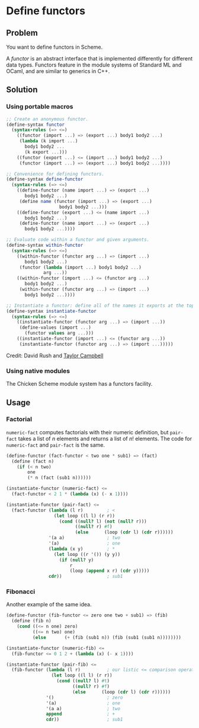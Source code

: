 # Define functors

## Problem

You want to define functors in Scheme.

A _functor_ is an abstract interface that is implemented differently
for different data types. Functors feature in the module systems of
Standard ML and OCaml, and are similar to generics in C++.

## Solution

### Using portable macros

```Scheme
;; Create an anonymous functor.
(define-syntax functor
  (syntax-rules (=> <=)
    ((functor (import ...) => (export ...) body1 body2 ...)
     (lambda (k import ...)
       body1 body2 ...
       (k export ...)))
    ((functor (export ...) <= (import ...) body1 body2 ...)
     (functor (import ...) => (export ...) body1 body2 ...))))

;; Convenience for defining functors.
(define-syntax define-functor
  (syntax-rules (=> <=)
    ((define-functor (name import ...) => (export ...)
       body1 body2 ...)
     (define name (functor (import ...) => (export ...)
                    body1 body2 ...)))
    ((define-functor (export ...) <= (name import ...)
       body1 body2 ...)
     (define-functor (name import ...) => (export ...)
       body1 body2 ...))))

;; Evaluate code within a functor and given arguments.
(define-syntax within-functor
  (syntax-rules (=> <=)
    ((within-functor (functor arg ...) => (import ...)
       body1 body2 ...)
     (functor (lambda (import ...) body1 body2 ...)
              arg ...))
    ((within-functor (import ...) <= (functor arg ...)
       body1 body2 ...)
     (within-functor (functor arg ...) => (import ...)
       body1 body2 ...))))

;; Instantiate a functor: define all of the names it exports at the top level.
(define-syntax instantiate-functor
  (syntax-rules (=> <=)
    ((instantiate-functor (functor arg ...) => (import ...))
     (define-values (import ...)
       (functor values arg ...)))
    ((instantiate-functor (import ...) <= (functor arg ...))
     (instantiate-functor (functor arg ...) => (import ...)))))
```

Credit: David Rush and [Taylor
Campbell](https://mumble.net/~campbell/)

### Using native modules

The Chicken Scheme module system has a functors facility.

## Usage

### Factorial

`numeric-fact` computes factorials with their numeric definition, but
`pair-fact` takes a list of _n_ elements and returns a list of _n_!
elements. The code for `numeric-fact` and `pair-fact` is the same.

```Scheme
(define-functor (fact-functor < two one * sub1) => (fact)
  (define (fact n)
    (if (< n two)
        one
        (* n (fact (sub1 n))))))

(instantiate-functor (numeric-fact) <=
  (fact-functor < 2 1 * (lambda (x) (- x 1))))

(instantiate-functor (pair-fact) <=
  (fact-functor (lambda (l r)         ; <
                  (let loop ((l l) (r r))
                    (cond ((null? l) (not (null? r)))
                          ((null? r) #f)
                          (else      (loop (cdr l) (cdr r))))))
                '(a a)                ; two
                '(a)                  ; one
                (lambda (x y)         ; *
                  (let loop ((r '()) (y y))
                    (if (null? y)
                        r
                        (loop (append x r) (cdr y)))))
                cdr))                 ; sub1
```

### Fibonacci

Another example of the same idea.

```Scheme
(define-functor (fib-functor <= zero one two + sub1) => (fib)
  (define (fib n)
    (cond ((<= n one) zero)
          ((<= n two) one)
          (else       (+ (fib (sub1 n)) (fib (sub1 (sub1 n))))))))

(instantiate-functor (numeric-fib) <=
  (fib-functor <= 0 1 2 + (lambda (x) (- x 1))))

(instantiate-functor (pair-fib) <=
  (fib-functor (lambda (l r)          ; our listic <= comparison operator.
                 (let loop ((l l) (r r))
                   (cond ((null? l) #t)
                         ((null? r) #f)
                         (else      (loop (cdr l) (cdr r))))))
               '()                    ; zero
               '(a)                   ; one
               '(a a)                 ; two
               append                 ; +
               cdr))                  ; sub1
```
